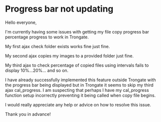 # Progress bar not updating

Hello everyone,

I'm currently having some issues with getting my file copy progress bar percentage progress to work in Trongate.

My first ajax check folder exists works fine just fine.

My second ajax copies my images to a provided folder just fine.

My third ajax to check percentage of copied files using intervals fails to display 10%...20%... and so on.

I have already successfully implemented this feature outside Trongate with the progress bar being displayed but in Trongate it seems to skip my third ajax cal_progress. I am suspecting that perhaps I have my cal_progress function setup incorrectly preventing it being called when copy file begins.

I would really appreciate any help or advice on how to resolve this issue.

Thank you in advance!

